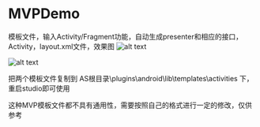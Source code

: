 # MVPDemo
模板文件，输入Activity/Fragment功能，自动生成presenter和相应的接口，Activity，layout.xml文件，效果图
![alt text](https://github.com/sunflowerseat/MVPDemo/blob/master/preview/MVPActivity.png "Title" )

![alt text](https://github.com/sunflowerseat/MVPDemo/blob/master/preview/MVPFragment.png "Title" )

把两个模板文件复制到
AS根目录\plugins\android\lib\templates\activities
下，重启studio即可使用

这种MVP模板文件都不具有通用性，需要按照自己的格式进行一定的修改，仅供参考
